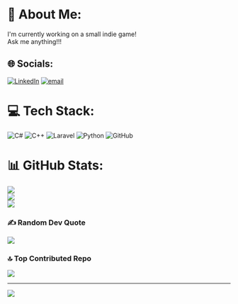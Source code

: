# 💫 About Me:
I'm currently working on a small indie game!<br>Ask me anything!!!<br>


## 🌐 Socials:
[![LinkedIn](https://img.shields.io/badge/LinkedIn-%230077B5.svg?logo=linkedin&logoColor=white)](https://linkedin.com/in/mohammed-aljald-a801bb228) [![email](https://img.shields.io/badge/Email-D14836?logo=gmail&logoColor=white)](mailto:foxasdf8@gmail.com) 

# 💻 Tech Stack:
![C#](https://img.shields.io/badge/c%23-%23239120.svg?style=for-the-badge&logo=csharp&logoColor=white) ![C++](https://img.shields.io/badge/c++-%2300599C.svg?style=for-the-badge&logo=c%2B%2B&logoColor=white) ![Laravel](https://img.shields.io/badge/laravel-%23FF2D20.svg?style=for-the-badge&logo=laravel&logoColor=white) ![Python](https://img.shields.io/badge/python-3670A0?style=for-the-badge&logo=python&logoColor=ffdd54) ![GitHub](https://img.shields.io/badge/github-%23121011.svg?style=for-the-badge&logo=github&logoColor=white)
# 📊 GitHub Stats:
![](https://github-readme-stats.vercel.app/api?username=Foxasdf&theme=neon&hide_border=true&include_all_commits=false&count_private=false)<br/>
![](https://nirzak-streak-stats.vercel.app/?user=Foxasdf&theme=neon&hide_border=true)<br/>
![](https://github-readme-stats.vercel.app/api/top-langs/?username=Foxasdf&theme=neon&hide_border=true&include_all_commits=false&count_private=false&layout=compact)

### ✍️ Random Dev Quote
![](https://quotes-github-readme.vercel.app/api?type=horizontal&theme=radical)

### 🔝 Top Contributed Repo
![](https://github-contributor-stats.vercel.app/api?username=Foxasdf&limit=5&theme=dark&combine_all_yearly_contributions=true)

---
[![](https://visitcount.itsvg.in/api?id=Foxasdf&icon=0&color=0)](https://visitcount.itsvg.in)

<!-- Proudly created with GPRM ( https://gprm.itsvg.in ) -->
